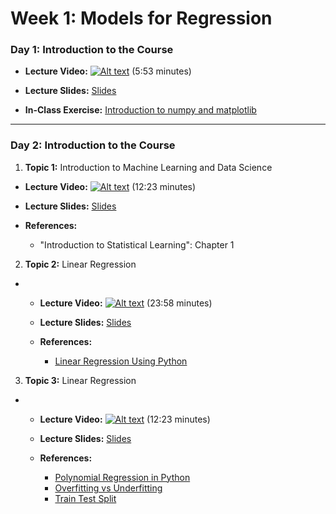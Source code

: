 # Week 1: Models for Regression

### Day 1: Introduction to the Course

- **Lecture Video:** [![Alt text](https://img.youtube.com/vi/fy7V2C9Sn3Y/0.jpg)](https://youtu.be/fy7V2C9Sn3Y) (5:53 minutes)


- **Lecture Slides:** [Slides](https://drive.google.com/file/d/1Q9dHov_r8W5emPx7_kTDx5EMUXT_1uwC/view?usp=sharing)

- **In-Class Exercise:** [Introduction to numpy and matplotlib](https://colab.research.google.com/drive/1YA72yLviYk-NrJfkb1sOkMTUVJmS3yqL?usp=sharing)

---

### Day 2: Introduction to the Course

1. **Topic 1:** Introduction to Machine Learning and Data Science

  - **Lecture Video:** [![Alt text](https://img.youtube.com/vi/UyzUQSSmlKY/0.jpg)](https://youtu.be/UyzUQSSmlKY) (12:23 minutes)

  - **Lecture Slides:** [Slides](https://drive.google.com/file/d/1cR8COSU8DB7S8dJsbHc68rDN-EXUezI_/view?usp=sharing)
  - **References:** 
    - "Introduction to Statistical Learning": Chapter 1
    
2. **Topic 2:** Linear Regression

- - **Lecture Video:** [![Alt text](https://img.youtube.com/vi/OCuR5p7gWlg/0.jpg)](https://youtu.be/OCuR5p7gWlg) (23:58 minutes)

  - **Lecture Slides:** [Slides](https://drive.google.com/file/d/1YkXHgzs5OJ3SPwmz18X7I6bmqjoIwG02/view?usp=sharing)
  
  - **References:** 
    - [Linear Regression Using Python](https://towardsdatascience.com/linear-regression-using-python-b136c91bf0a2)
    
3. **Topic 3:** Linear Regression

- - **Lecture Video:** [![Alt text](https://img.youtube.com/vi/MnfjfarIklQ/0.jpg)](https://youtu.be/MnfjfarIklQ) (12:23 minutes)

  - **Lecture Slides:** [Slides](https://drive.google.com/file/d/1XrREBhCfHh7JzWijr0HEJtNS_9tfLX5O/view?usp=sharing)
  
  - **References:** 
    - [Polynomial Regression in Python](https://towardsdatascience.com/polynomial-regression-bbe8b9d97491)
    - [Overfitting vs Underfitting](https://towardsdatascience.com/overfitting-vs-underfitting-a-complete-example-d05dd7e19765)
    - [Train Test Split](https://towardsdatascience.com/train-test-split-and-cross-validation-in-python-80b61beca4b6)

